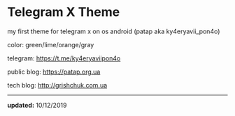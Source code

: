 # Telegram X Theme

my first theme for telegram x on os android (patap aka ky4eryavii_pon4o)

color: green/lime/orange/gray

telegram: https://t.me/ky4eryaviipon4o

public blog: https://patap.org.ua

tech blog: http://grishchuk.com.ua

------------


**updated:** 10/12/2019
